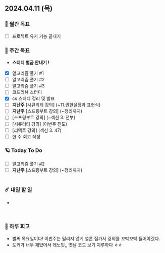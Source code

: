 ## 2024.04.11 (목)

### 🚀 월간 목표

- [ ] 프로젝트 유저 기능 끝내기
  <br/>

### 💫 주간 목표

- **스터디 벌금 안내기 !**
- [x] 알고리즘 풀기 #1
- [ ] 알고리즘 풀기 #2
- [ ] 알고리즘 풀기 #3
- [ ] 코드리뷰 스터디
- [x] cs 스터디 정리 및 발표
- [ ] **지난주** [시큐리티 강의] (~11.권한설정과 표현식)
- [ ] **지난주** [스프링부트 강의] (~정리까지)
- [ ] [스프링부트 강의] (~섹션 3. 전부)
- [ ] [시큐리티 강의] (이번주 진도)
- [ ] [리액트 강의] (섹션 3. 47)
- [ ] 한 주 회고 작성
  <br/>

### 🪐 Today To Do

- [ ] 알고리즘 풀기 #2
- [ ] **지난주** [스프링부트 강의] (~정리까지)  
  <br/>

### ☄️ 내일 할 일

-

<br/>

### 👾 하루 회고

- 벌써 목요일이다! 이번주는 밀리지 않게 얼른 집가서 강의를 꼬박꼬박 들어야겠다.
- 도커가 너무 재밌어서 레노빗,, 옛날 코드 보기 지루하다 ㅎㅎ